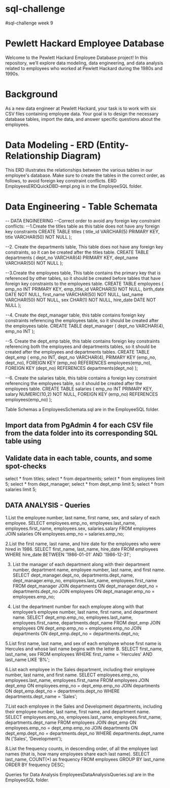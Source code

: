 # sql-challenge
#sql-challenge week 9 

# Pewlett Hackard Employee Database
Welcome to the Pewlett Hackard Employee Database project! In this repository, we’ll explore data modeling, data engineering, and data analysis related to employees who worked at Pewlett Hackard during the 1980s and 1990s.

# Background
As a new data engineer at Pewlett Hackard, your task is to work with six CSV files containing employee data. Your goal is to design the necessary database tables, import the data, and answer specific questions about the employees.

# Data Modeling - ERD (Entity-Relationship Diagram)
This ERD illustrates the relationships between the various tables in our employee's database. Make sure to create the tables in the correct order, as follows, to avoid foreign key constraint conflicts.
ERD EmployeesERDQuickDBD-empl.png is in the EmployeeSQL folder.



# Data Engineering - Table Schemata
-- DATA ENGINEERING 
--Correct order to avoid any foreign key constraint conflicts:
--1.Create the titles table as this table does not have any foreign key constraints
CREATE TABLE titles (
    title_id VARCHAR(5) PRIMARY KEY,
    title VARCHAR(50) NOT NULL
);


--2. Create the departments table, This table does not have any foreign key constraints, so it can be created after the titles table.
CREATE TABLE departments (
    dept_no VARCHAR(4) PRIMARY KEY,
    dept_name VARCHAR(50) NOT NULL
);


--3.Create the employees table, This table contains the primary key that is referenced by other tables, so it should be created before tables that have foreign key constraints to the employees table.
CREATE TABLE employees (
    emp_no INT PRIMARY KEY,
    emp_title_id VARCHAR(5) NOT NULL,
    birth_date DATE NOT NULL,
    first_name VARCHAR(50) NOT NULL,
    last_name VARCHAR(50) NOT NULL,
    sex CHAR(1) NOT NULL,
    hire_date DATE NOT NULL
);


--4. Create the dept_manager table, this table contains foreign key constraints referencing the employees table, so it should be created after the employees table.
CREATE TABLE dept_manager (
    dept_no VARCHAR(4),
    emp_no INT
);

--5. Create the dept_emp table, this table contains foreign key constraints referencing both the employees and departments tables, so it should be created after the employees and departments tables.
CREATE TABLE dept_emp (
    emp_no INT,
    dept_no VARCHAR(4),
    PRIMARY KEY (emp_no, dept_no),
    FOREIGN KEY (emp_no) REFERENCES employees(emp_no),
    FOREIGN KEY (dept_no) REFERENCES departments(dept_no)
);


--6. Create the salaries table, this table contains a foreign key constraint referencing the employees table, so it should be created after the employees table.
CREATE TABLE salaries (
    emp_no INT PRIMARY KEY,
    salary NUMERIC(10,2) NOT NULL,
    FOREIGN KEY (emp_no) REFERENCES employees(emp_no)
);

Table Schemas a EmployeesSchemata.sql are in the EmployeeSQL folder.




## Import data from PgAdmin 4 for each CSV file from the data folder into its corresponding SQL table using
## Validate data in each table, counts, and some spot-checks 
select * from titles;
select * from departments;
select * from employees limit 5;
select * from dept_manager;
select * from dept_emp limit 5;
select * from salaries limit 5;




## DATA ANALYSIS - Queries
1.List the employee number, last name, first name, sex, and salary of each employee.
SELECT employees.emp_no, employees.last_name, employees.first_name, employees.sex, salaries.salary
FROM employees
JOIN salaries ON employees.emp_no = salaries.emp_no;


2.List the first name, last name, and hire date for the employees who were hired in 1986.
SELECT first_name, last_name, hire_date
FROM employees
WHERE hire_date BETWEEN '1986-01-01' AND '1986-12-31';


3. List the manager of each department along with their department number, department name, employee number, last name, and first name.
SELECT dept_manager.dept_no, departments.dept_name, dept_manager.emp_no, employees.last_name, employees.first_name
FROM dept_manager
JOIN departments ON dept_manager.dept_no = departments.dept_no
JOIN employees ON dept_manager.emp_no = employees.emp_no;


4. List the department number for each employee along with that employee’s employee number, last name, first name, and department name.
SELECT dept_emp.emp_no, employees.last_name, employees.first_name, departments.dept_name
FROM dept_emp
JOIN employees ON dept_emp.emp_no = employees.emp_no
JOIN departments ON dept_emp.dept_no = departments.dept_no;


5.List first name, last name, and sex of each employee whose first name is Hercules and whose last name begins with the letter B.
SELECT first_name, last_name, sex
FROM employees
WHERE first_name = 'Hercules' AND last_name LIKE 'B%';


6.List each employee in the Sales department, including their employee number, last name, and first name.
SELECT employees.emp_no, employees.last_name, employees.first_name
FROM employees
JOIN dept_emp ON employees.emp_no = dept_emp.emp_no
JOIN departments ON dept_emp.dept_no = departments.dept_no
WHERE departments.dept_name = 'Sales';


7.List each employee in the Sales and Development departments, including their employee number, last name, first name, and department name.
SELECT employees.emp_no, employees.last_name, employees.first_name, departments.dept_name
FROM employees
JOIN dept_emp ON employees.emp_no = dept_emp.emp_no
JOIN departments ON dept_emp.dept_no = departments.dept_no
WHERE departments.dept_name IN ('Sales', 'Development');


8.List the frequency counts, in descending order, of all the employee last names (that is, how many employees share each last name).
SELECT last_name, COUNT(*) as frequency
FROM employees
GROUP BY last_name
ORDER BY frequency DESC;

Queries for Data Analysis EmployeesDataAnalysisQueries.sql are in the EmployeeSQL folder.



